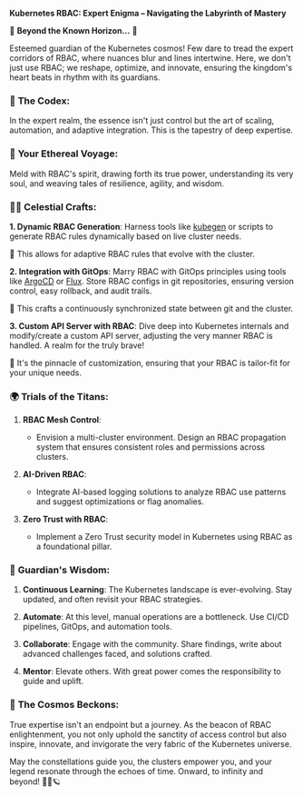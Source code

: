 **Kubernetes RBAC: Expert Enigma – Navigating the Labyrinth of Mastery**

🌙 **Beyond the Known Horizon...** 🌙

Esteemed guardian of the Kubernetes cosmos! Few dare to tread the expert corridors of RBAC, where nuances blur and lines intertwine. Here, we don't just use RBAC; we reshape, optimize, and innovate, ensuring the kingdom's heart beats in rhythm with its guardians.

### 📜 **The Codex**:

In the expert realm, the essence isn't just control but the art of scaling, automation, and adaptive integration. This is the tapestry of deep expertise.

### 🌌 **Your Ethereal Voyage**:

Meld with RBAC's spirit, drawing forth its true power, understanding its very soul, and weaving tales of resilience, agility, and wisdom.

### 🧙‍♂️ **Celestial Crafts**:

**1. Dynamic RBAC Generation**:
Harness tools like [kubegen](https://github.com/errordeveloper/kubegen) or scripts to generate RBAC rules dynamically based on live cluster needs.

📖 This allows for adaptive RBAC rules that evolve with the cluster.

**2. Integration with GitOps**:
Marry RBAC with GitOps principles using tools like [ArgoCD](https://argoproj.github.io/argo-cd/) or [Flux](https://fluxcd.io/). Store RBAC configs in git repositories, ensuring version control, easy rollback, and audit trails.

📖 This crafts a continuously synchronized state between git and the cluster.

**3. Custom API Server with RBAC**:
Dive deep into Kubernetes internals and modify/create a custom API server, adjusting the very manner RBAC is handled. A realm for the truly brave!

📖 It's the pinnacle of customization, ensuring that your RBAC is tailor-fit for your unique needs.

### 🌍 **Trials of the Titans**:

1. **RBAC Mesh Control**:
   - Envision a multi-cluster environment. Design an RBAC propagation system that ensures consistent roles and permissions across clusters.

2. **AI-Driven RBAC**:
   - Integrate AI-based logging solutions to analyze RBAC use patterns and suggest optimizations or flag anomalies.

3. **Zero Trust with RBAC**:
   - Implement a Zero Trust security model in Kubernetes using RBAC as a foundational pillar.

### 🌌 **Guardian's Wisdom**:

1. **Continuous Learning**: The Kubernetes landscape is ever-evolving. Stay updated, and often revisit your RBAC strategies.

2. **Automate**: At this level, manual operations are a bottleneck. Use CI/CD pipelines, GitOps, and automation tools.

3. **Collaborate**: Engage with the community. Share findings, write about advanced challenges faced, and solutions crafted.

4. **Mentor**: Elevate others. With great power comes the responsibility to guide and uplift.

### 🌠 **The Cosmos Beckons**:

True expertise isn't an endpoint but a journey. As the beacon of RBAC enlightenment, you not only uphold the sanctity of access control but also inspire, innovate, and invigorate the very fabric of the Kubernetes universe.

May the constellations guide you, the clusters empower you, and your legend resonate through the echoes of time. Onward, to infinity and beyond! 🌌🌟🪐